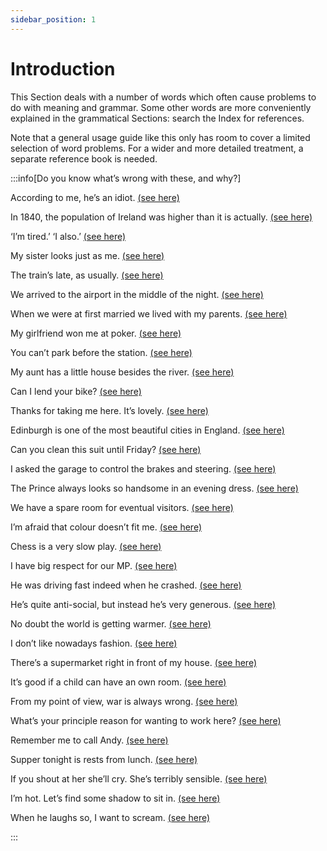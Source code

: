 ```yaml
---
sidebar_position: 1
---
```


# Introduction

This Section deals with a number of words which often cause problems to do with meaning and grammar. Some other words are more conveniently explained in the grammatical Sections: search the Index for references.

Note that a general usage guide like this only has room to cover a limited selection of word problems. For a wider and more detailed treatment, a separate reference book is needed.

:::info[Do you know what’s wrong with these, and why?]

According to me, he’s an idiot. [(see here)](./according-to)

In 1840, the population of Ireland was higher than it is actually. [(see here)](./actual-ly)

‘I’m tired.’  ‘I also.’  [(see here)](./also-as-well-and-too#imperatives-and-short-answers)

My sister looks just as me. [(see here)](./like-and-as-similarity-function)

The train’s late, as usually. [(see here)](./as-usual)

We arrived to the airport in the middle of the night. [(see here)](./at-on-and-in-place#arrive)

When we were at first married we lived with my parents. [(see here)](./at-first-and-first)

My girlfriend won me at poker. [(see here)](./beat-and-win)

You can’t park before the station. [(see here)](./before-preposition-and-in-front-of)

My aunt has a little house besides the river. [(see here)](./beside-and-besides)

Can I lend your bike? [(see here)](./borrow-and-lend)

Thanks for taking me here. It’s lovely. [(see here)](./bring-and-take)

Edinburgh is one of the most beautiful cities in England. [(see here)](./britain-the-united-kingdom-the-british-isles-and-england)

Can you clean this suit until Friday? [(see here)](./until#until-and-by-states-and-actions)

I asked the garage to control the brakes and steering. [(see here)](./control)

The Prince always looks so handsome in an evening dress. [(see here)](./dress#noun)

We have a spare room for eventual visitors. [(see here)](./eventual-ly)

I’m afraid that colour doesn’t fit me. [(see here)](./fit-and-suit)

Chess is a very slow play. [(see here)](./play-and-game)

I have big respect for our MP. [(see here)](./big-large-and-great#abstract-nouns-usually-great)

He was driving fast indeed when he crashed. [(see here)](./indeed#very-indeed)

He’s quite anti-social, but instead he’s very generous. [(see here)](./instead-and-instead-of#adverb-instead)

No doubt the world is getting warmer. [(see here)](./no-doubt)

I don’t like nowadays fashion. [(see here)](./nowadays)

There’s a supermarket right in front of my house. [(see here)](./opposite-facing-and-in-front-of#across-a-road-room-etc-from-opposite-facing)

It’s good if a child can have an own room. [(see here)](./own#after-possessives)

From my point of view, war is always wrong. [(see here)](./point-of-view)

What’s your principle reason for wanting to work here? [(see here)](./principal-and-principle)

Remember me to call Andy. [(see here)](./remind-and-remember#meaning-remind-and-remember)

Supper tonight is rests from lunch. [(see here)](./the-rest)

If you shout at her she’ll cry. She’s terribly sensible. [(see here)](./sensible-and-sensitive)

I’m hot. Let’s find some shadow to sit in. [(see here)](./shade-and-shadow)

When he laughs so, I want to scream. [(see here)](./so-adverb-meaning-like-this-that#not-used-in-other-cases)

:::
